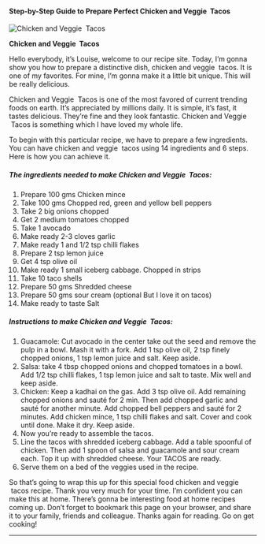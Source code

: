             

#### Step-by-Step Guide to Prepare Perfect Chicken and Veggie  Tacos

![Chicken and Veggie  Tacos](https://img-global.cpcdn.com/recipes/7ed04549f5987f58/751x532cq70/chicken-and-veggie-tacos-recipe-main-photo.jpg)

**Chicken and Veggie  Tacos**

Hello everybody, it’s Louise, welcome to our recipe site. Today, I’m gonna show you how to prepare a distinctive dish, chicken and veggie  tacos. It is one of my favorites. For mine, I’m gonna make it a little bit unique. This will be really delicious.

Chicken and Veggie  Tacos is one of the most favored of current trending foods on earth. It’s appreciated by millions daily. It is simple, it’s fast, it tastes delicious. They’re fine and they look fantastic. Chicken and Veggie  Tacos is something which I have loved my whole life.

To begin with this particular recipe, we have to prepare a few ingredients. You can have chicken and veggie  tacos using 14 ingredients and 6 steps. Here is how you can achieve it.

##### The ingredients needed to make Chicken and Veggie  Tacos:

1.  Prepare 100 gms Chicken mince
2.  Take 100 gms Chopped red, green and yellow bell peppers
3.  Take 2 big onions chopped
4.  Get 2 medium tomatoes chopped
5.  Take 1 avocado
6.  Make ready 2-3 cloves garlic
7.  Make ready 1 and 1/2 tsp chilli flakes
8.  Prepare 2 tsp lemon juice
9.  Get 4 tsp olive oil
10.  Make ready 1 small iceberg cabbage. Chopped in strips
11.  Take 10 taco shells
12.  Prepare 50 gms Shredded cheese
13.  Prepare 50 gms sour cream (optional But I love it on tacos)
14.  Make ready to taste Salt

##### Instructions to make Chicken and Veggie  Tacos:

1.  Guacamole: Cut avocado in the center take out the seed and remove the pulp in a bowl. Mash it with a fork. Add 1 tsp olive oil, 2 tsp finely chopped onions, 1 tsp lemon juice and salt. Keep aside.
2.  Salsa: take 4 tbsp chopped onions and chopped tomatoes in a bowl. Add 1/2 tsp chilli flakes, 1 tsp lemon juice and salt to taste. Mix well and keep aside.
3.  Chicken: Keep a kadhai on the gas. Add 3 tsp olive oil. Add remaining chopped onions and sauté for 2 min. Then add chopped garlic and sauté for another minute. Add chopped bell peppers and sauté for 2 minutes. Add chicken mince, 1 tsp chilli flakes and salt. Cover and cook until done. Make it dry. Keep aside.
4.  Now you’re ready to assemble the tacos.
5.  Line the tacos with shredded iceberg cabbage. Add a table spoonful of chicken. Then add 1 spoon of salsa and guacamole and sour cream each. Top it up with shredded cheese. Your TACOS are ready.
6.  Serve them on a bed of the veggies used in the recipe.

So that’s going to wrap this up for this special food chicken and veggie  tacos recipe. Thank you very much for your time. I’m confident you can make this at home. There’s gonna be interesting food at home recipes coming up. Don’t forget to bookmark this page on your browser, and share it to your family, friends and colleague. Thanks again for reading. Go on get cooking!

* * *